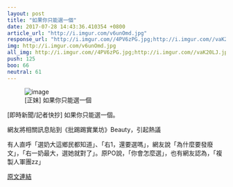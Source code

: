 ```yaml
---
layout: post
title: "如果你只能選一個"
date: 2017-07-28 14:43:36.410354 +0800
article_url: "http://i.imgur.com/v6unOmd.jpg"
response_url: "http://i.imgur.com//4PV6zPG.jpg;http://i.imgur.com//vaK20LJ.jpg;http://i.imgur.com//cTh4rc3.jpg;https://goo.gl//e3uLUO;https://goo.gl//7N3nvW;http://i.imgur.com//omKefYP.jpg;http://imgur.com//SsAE1wG"
img: http://i.imgur.com/v6unOmd.jpg
all_img: http://i.imgur.com//4PV6zPG.jpg;http://i.imgur.com//vaK20LJ.jpg;http://i.imgur.com//cTh4rc3.jpg;http://img.nextmag.com.tw//campaign/28/77a23a4ba969db17de605930a6eb13c3.jpg;https://goo.gl//7N3nvW;http://i.imgur.com//omKefYP.jpg;http://i.imgur.com/SsAE1wG.jpg?fb
push: 125
boo: 66
neutral: 61
---
```


<figure>
<img src="http://i.imgur.com/v6unOmd.jpg" alt="image">
<figcaption>
[正妹] 如果你只能選一個
</figcaption>
</figure>



[即時新聞/記者快抄] 如果你只能選一個。

網友將相關訊息貼到《批踢踢實業坊》Beauty，引起熱議

有人直呼「選奶大這鄉民都知道」、「右1，還要選嗎」，網友說「為什麼要發廢文」，「右一奶最大，選她就對了」。原PO說，「你會怎麼選」，也有網友認為，「複製人軍團zz」

<a href = "https://www.ptt.cc/bbs/Beauty/M.1500783657.A.A50.html">原文連結</a>

